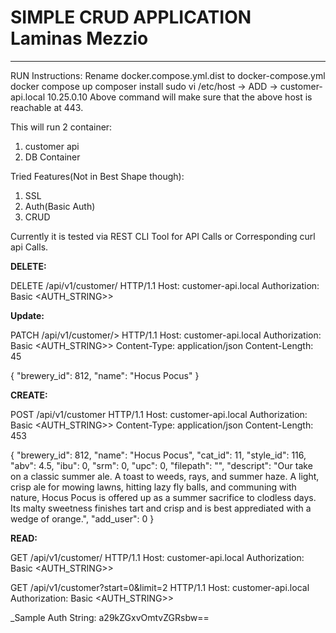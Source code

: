 # SIMPLE CRUD APPLICATION Laminas Mezzio


- - - 

RUN Instructions:
Rename docker.compose.yml.dist to docker-compose.yml
docker compose up
composer install
sudo vi /etc/host   -> ADD -> customer-api.local 10.25.0.10
Above command will make sure that the above host is reachable at 443.


This will run 2 container:
1. customer api
2. DB Container


Tried Features(Not in Best Shape though):
1. SSL
2. Auth(Basic Auth)
3. CRUD

Currently it is tested via REST CLI Tool for API Calls or Corresponding curl api Calls.

**DELETE:**

DELETE /api/v1/customer/<ID> HTTP/1.1
Host: customer-api.local
Authorization: Basic <AUTH_STRING>>



**Update:**

PATCH /api/v1/customer/<ID>> HTTP/1.1
Host: customer-api.local
Authorization: Basic <AUTH_STRING>>
Content-Type: application/json
Content-Length: 45

{
"brewery_id": 812,
"name": "Hocus Pocus"
}


**CREATE:**

POST /api/v1/customer HTTP/1.1
Host: customer-api.local
Authorization: Basic <AUTH_STRING>>
Content-Type: application/json
Content-Length: 453

{
"brewery_id": 812,
"name": "Hocus Pocus",
"cat_id": 11,
"style_id": 116,
"abv": 4.5,
"ibu": 0,
"srm": 0,
"upc": 0,
"filepath": "",
"descript": "Our take on a classic summer ale.  A toast to weeds, rays, and summer haze.  A light, crisp ale for mowing lawns, hitting lazy fly balls, and communing with nature, Hocus Pocus is offered up as a summer sacrifice to clodless days. Its malty sweetness finishes tart and crisp and is best apprediated with a wedge of orange.",
"add_user": 0
}

**READ:**

GET /api/v1/customer/<ID> HTTP/1.1
Host: customer-api.local
Authorization: Basic <AUTH_STRING>>


GET /api/v1/customer?start=0&limit=2 HTTP/1.1
Host: customer-api.local
Authorization: Basic <AUTH_STRING>>


_Sample Auth String: a29kZGxvOmtvZGRsbw==









